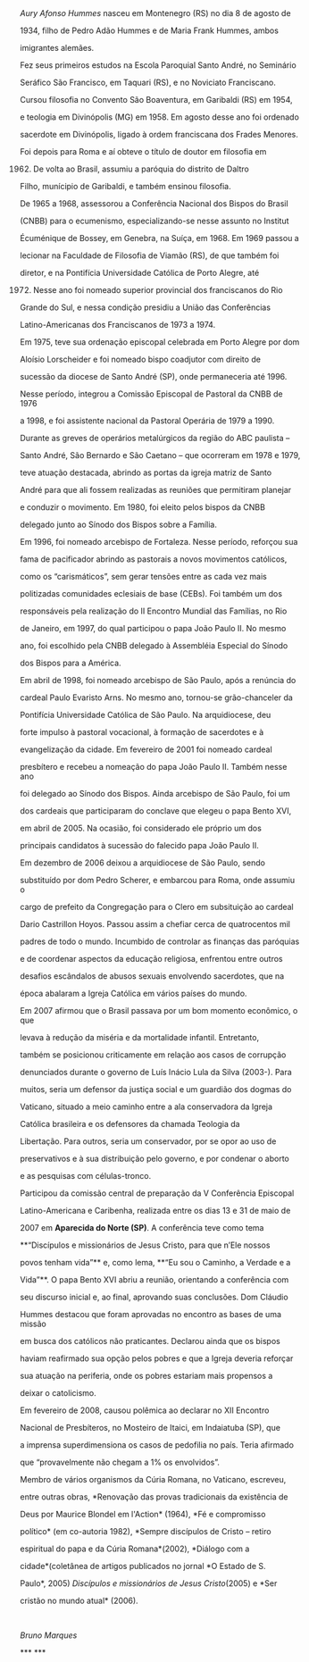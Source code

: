 

 



*Aury Afonso Hummes* nasceu em Montenegro (RS) no dia 8 de agosto de

1934, filho de Pedro Adão Hummes e de Maria Frank Hummes, ambos

imigrantes alemães.



Fez seus primeiros estudos na Escola Paroquial Santo André, no Seminário

Seráfico São Francisco, em Taquari (RS), e no Noviciato Franciscano.

Cursou filosofia no Convento São Boaventura, em Garibaldi (RS) em 1954,

e teologia em Divinópolis (MG) em 1958. Em agosto desse ano foi ordenado

sacerdote em Divinópolis, ligado à ordem franciscana dos Frades Menores.

Foi depois para Roma e aí obteve o título de doutor em filosofia em

1962. De volta ao Brasil, assumiu a paróquia do distrito de Daltro

Filho, munícipio de Garibaldi, e também ensinou filosofia.



De 1965 a 1968, assessorou a Conferência Nacional dos Bispos do Brasil

(CNBB) para o ecumenismo, especializando-se nesse assunto no Institut

Écuménique de Bossey, em Genebra, na Suíça, em 1968. Em 1969 passou a

lecionar na Faculdade de Filosofia de Viamão (RS), de que também foi

diretor, e na Pontifícia Universidade Católica de Porto Alegre, até

1972. Nesse ano foi nomeado superior provincial dos franciscanos do Rio

Grande do Sul, e nessa condição presidiu a União das Conferências

Latino-Americanas dos Franciscanos de 1973 a 1974.



Em 1975, teve sua ordenação episcopal celebrada em Porto Alegre por dom

Aloísio Lorscheider e foi nomeado bispo coadjutor com direito de

sucessão da diocese de Santo André (SP), onde permaneceria até 1996.

Nesse período, integrou a Comissão Episcopal de Pastoral da CNBB de 1976

a 1998, e foi assistente nacional da Pastoral Operária de 1979 a 1990.

Durante as greves de operários metalúrgicos da região do ABC paulista –

Santo André, São Bernardo e São Caetano – que ocorreram em 1978 e 1979,

teve atuação destacada, abrindo as portas da igreja matriz de Santo

André para que ali fossem realizadas as reuniões que permitiram planejar

e conduzir o movimento. Em 1980, foi eleito pelos bispos da CNBB

delegado junto ao Sínodo dos Bispos sobre a Família.



Em 1996, foi nomeado arcebispo de Fortaleza. Nesse período, reforçou sua

fama de pacificador abrindo as pastorais a novos movimentos católicos,

como os “carismáticos”, sem gerar tensões entre as cada vez mais

politizadas comunidades eclesiais de base (CEBs). Foi também um dos

responsáveis pela realização do II Encontro Mundial das Famílias, no Rio

de Janeiro, em 1997, do qual participou o papa João Paulo II. No mesmo

ano, foi escolhido pela CNBB delegado à Assembléia Especial do Sínodo

dos Bispos para a América.



Em abril de 1998, foi nomeado arcebispo de São Paulo, após a renúncia do

cardeal Paulo Evaristo Arns. No mesmo ano, tornou-se grão-chanceler da

Pontifícia Universidade Católica de São Paulo. Na arquidiocese, deu

forte impulso à pastoral vocacional, à formação de sacerdotes e à

evangelização da cidade. Em fevereiro de 2001 foi nomeado cardeal

presbítero e recebeu a nomeação do papa João Paulo II. Também nesse ano

foi delegado ao Sínodo dos Bispos. Ainda arcebispo de São Paulo, foi um

dos cardeais que participaram do conclave que elegeu o papa Bento XVI,

em abril de 2005. Na ocasião, foi considerado ele próprio um dos

principais candidatos à sucessão do falecido papa João Paulo II.



Em dezembro de 2006 deixou a arquidiocese de São Paulo, sendo

substituído por dom Pedro Scherer, e embarcou para Roma, onde assumiu o

cargo de prefeito da Congregação para o Clero em subsituição ao cardeal

Dario Castrillon Hoyos. Passou assim a chefiar cerca de quatrocentos mil

padres de todo o mundo. Incumbido de controlar as finanças das paróquias

e de coordenar aspectos da educação religiosa, enfrentou entre outros

desafios escândalos de abusos sexuais envolvendo sacerdotes, que na

época abalaram a Igreja Católica em vários países do mundo.



Em 2007 afirmou que o Brasil passava por um bom momento econômico, o que

levava à redução da miséria e da mortalidade infantil. Entretanto,

também se posicionou criticamente em relação aos casos de corrupção

denunciados durante o governo de Luís Inácio Lula da Silva (2003-). Para

muitos, seria um defensor da justiça social e um guardião dos dogmas do

Vaticano, situado a meio caminho entre a ala conservadora da Igreja

Católica brasileira e os defensores da chamada Teologia da

Libertação. Para outros, seria um conservador, por se opor ao uso de

preservativos e à sua distribuição pelo governo, e por condenar o aborto

e as pesquisas com células-tronco.



Participou da comissão central de preparação da V Conferência Episcopal

Latino-Americana e Caribenha, realizada entre os dias 13 e 31 de maio de

2007 em **Aparecida do Norte (SP)**. A conferência teve como tema

**“Discípulos e missionários de Jesus Cristo, para que n’Ele nossos

povos tenham vida”** e, como lema, **“Eu sou o Caminho, a Verdade e a

Vida”**. O papa Bento XVI abriu a reunião, orientando a conferência com

seu discurso inicial e, ao final, aprovando suas conclusões. Dom Cláudio

Hummes destacou que foram aprovadas no encontro as bases de uma missão

em busca dos católicos não praticantes. Declarou ainda que os bispos

haviam reafirmado sua opção pelos pobres e que a Igreja deveria reforçar

sua atuação na periferia, onde os pobres estariam mais propensos a

deixar o catolicismo.



Em fevereiro de 2008, causou polêmica ao declarar no XII Encontro

Nacional de Presbíteros, no Mosteiro de Itaici, em Indaiatuba (SP), que

a imprensa superdimensiona os casos de pedofilia no país. Teria afirmado

que “provavelmente não chegam a 1% os envolvidos”. 



Membro de vários organismos da Cúria Romana, no Vaticano, escreveu,

entre outras obras, *Renovação das provas tradicionais da existência de

Deus por Maurice Blondel em l'Action* (1964), *Fé e compromisso

político* (em co-autoria 1982), *Sempre discípulos de Cristo – retiro

espiritual do papa e da Cúria Romana*(2002), *Diálogo com a

cidade*(coletânea de artigos publicados no jornal *O Estado de S.

Paulo*, 2005) *Discípulos e missionários de Jesus Cristo*(2005) e *Ser

cristão no mundo atual* (2006).



 



*Bruno Marques*



*** ***



